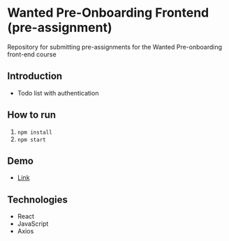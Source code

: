 # Wanted Pre-Onboarding Frontend (pre-assignment)

Repository for submitting pre-assignments for the Wanted Pre-onboarding front-end course

## Introduction

-   Todo list with authentication

## How to run

1. `npm install`
2. `npm start`

## Demo

-   [Link](https://kwakhyeonji.github.io/wanted-pre-onboarding-frontend/)

## Technologies

-   React
-   JavaScript
-   Axios
